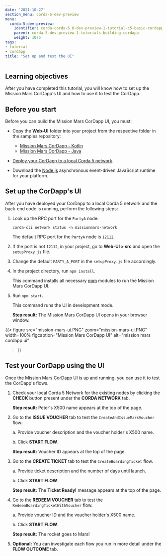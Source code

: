 ```yaml
---
date: '2021-10-27'
section_menu: corda-5-dev-preview
menu:
  corda-5-dev-preview:
    identifier: corda-corda-5.0-dev-preview-1-tutorial-c5-basic-cordapp-ui
    parent: corda-5-dev-preview-1-tutorials-building-cordapp
    weight: 1075
tags:
- tutorial
- cordapp
title: "Set up and test the UI"
---
```


## Learning objectives

After you have completed this tutorial, you will know how to set up the Mission Mars CorDapp's UI and how to use it to test the CorDapp.


## Before you start

Before you can build the Mission Mars CorDapp UI, you must:

* Copy the **Web-UI** folder into your project from the respective folder in the samples repository:

   * [Mission Mars CorDapp - Kotlin](https://github.com/corda/samples-kotlin-corda5/tree/main/Tutorial/missionmars)
   * [Mission Mars CorDapp - Java](https://github.com/corda/samples-java-corda5/tree/main/Tutorial/missionmars)

* [Deploy your CorDapp to a local Corda 5 network](../../../../../../en/platform/corda/5.0-dev-preview-1/tutorials/building-cordapp/c5-basic-cordapp-running.html#deploy-your-cordapp-to-a-local-corda-5-network).

* Download the [Node.js](https://nodejs.org/en/download/) asynchronous event-driven JavaScript runtime for your platform.


## Set up the CorDapp's UI

After you have deployed your CorDapp to a local Corda 5 network and the back-end code is running, perform the following steps:

1. Look up the RPC port for the `PartyA` node:

   `corda-cli network status -n missionmars-network`

   The default RPC port for the `PartyA` node is `12112`.

2. If the port is not `12112`, in your project, go to **Web-UI > src** and open the `setupProxy.js` file.

3. Change the default `PARTY_A_PORT` in the `setupProxy.js` file accordingly.

4. In the project directory, run `npm install`.

   This command installs all necessary [npm](https://docs.npmjs.com/) modules to run the Mission Mars CorDapp UI.

5. Run `npm start`.

   This command runs the UI in development mode.

   **Step result:** The Mission Mars CorDapp UI opens in your browser window.

{{<
  figure
	 src="mission-mars-ui.PNG"
	 zoom="mission-mars-ui.PNG"
   width=100%
	 figcaption="Mission Mars CorDapp UI"
	 alt="mission mars cordapp ui"
>}}


## Test your CorDapp using the UI

Once the Mission Mars CorDapp UI is up and running, you can use it to test the CorDapp's flows.

1. Check your local Corda 5 Network for the existing nodes by clicking the **CHECK** button present under the **CORDA NETWORK** tab.

   **Step result:** Peter's X500 name appears at the top of the page.

2. Go to the **ISSUE VOUCHER** tab to test the `CreateAndIssueMarsVoucher` flow:

   a. Provide voucher description and the voucher holder's X500 name.

   b. Click **START FLOW**.

   **Step result:** Voucher ID appears at the top of the page.

3. Go to the **CREATE TICKET** tab to test the `CreateBoardingTicket` flow.

   a. Provide ticket description and the number of days until launch.

   b. Click **START FLOW**.

   **Step result:** The **Ticket Ready!** message appears at the top of the page.

4. Go to the **REDEEM VOUCHER** tab to test the `RedeemBoardingTicketWithVoucher` flow.

   a. Provide voucher ID and the voucher holder's X500 name.

   b. Click **START FLOW**.

   **Step result:** The rocket goes to Mars!

5. **Optional:** You can investigate each flow you run in more detail under the **FLOW OUTCOME** tab.
